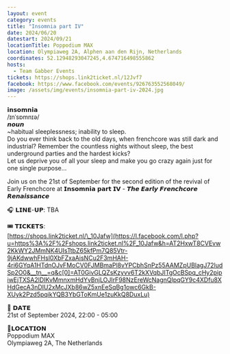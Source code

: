 ```yaml
---
layout: event
category: events
title: "Insomnia part IV"
date: 2024/06/20
datestart: 2024/09/21
locationTitle: Poppodium MAX
location: Olympiaweg 2A, Alphen aan den Rijn, Netherlands
coordinates: 52.12948293047245,4.674716498555862
hosts:
  - Team Gabber Events
tickets: https://shops.link2ticket.nl/12Jvf7
facebook: https://www.facebook.com/events/926763552568049/
image: /assets/img/events/insomnia-part-iv-2024.jpg
---
```


𝗶𝗻𝘀𝗼𝗺𝗻𝗶𝗮  
/ɪnˈsɒmnɪə/  
𝙣𝙤𝙪𝙣  
~habitual sleeplessness; inability to sleep.  
Do you ever think back to the old days, when frenchcore was still dark and industrial? Remember the countless nights without sleep, the best underground parties and the hardest kicks?  
Let us deprive you of all your sleep and make you go crazy again just for one single purpose…

Join us on the 21st of September for the second edition of the revival of Early Frenchcore at 𝗜𝗻𝘀𝗼𝗺𝗻𝗶𝗮 𝗽𝗮𝗿𝘁 𝗜𝗩 - 𝙏𝙝𝙚 𝙀𝙖𝙧𝙡𝙮 𝙁𝙧𝙚𝙣𝙘𝙝𝙘𝙤𝙧𝙚 𝙍𝙚𝙣𝙖𝙞𝙨𝙨𝙖𝙣𝙘𝙚

🎧 𝗟𝗜𝗡𝗘-𝗨𝗣: TBA

🎟️ 𝗧𝗜𝗖𝗞𝗘𝗧𝗦:  
[https://shops.link2ticket.nl/\_10Jafw](https://l.facebook.com/l.php?u=https%3A%2F%2Fshops.link2ticket.nl%2F_10Jafw&h=AT2HxwT8CVEvw2KkWY2JMmNK4UIsTtbZ65kfPm7Q85Vtr-9jAKdwwhFHsl0XbFZxaAisNCu2F3mHAH-4ri6GYqA1HTdnOJvFMoCV0FJMBmaPl8vYPCbhSnPz55AAMZpUBlagJ72ludSp2O0&__tn__=q&c[0]=AT0GivGLQZsKzyvv6T2kXVqbJITgOcBSpq_cHy2pipiwEjTXSA2lDIKvMmnxmHdYvBnjLOJIrF98NzEreWcNagnQIpqGY9c4XDfu8XHdGecA3nDIU2xMcJXb86wZ5xnEeSqBg1owc6GkB-XUyk2Pzd5pqikYQB3YbGToKmUe1zuKkQ8DuxLu)

📅 𝗗𝗔𝗧𝗘  
21st of September 2024, 22:00 - 05:00

📍𝗟𝗢𝗖𝗔𝗧𝗜𝗢𝗡  
Poppodium MAX  
Olympiaweg 2A, The Netherlands